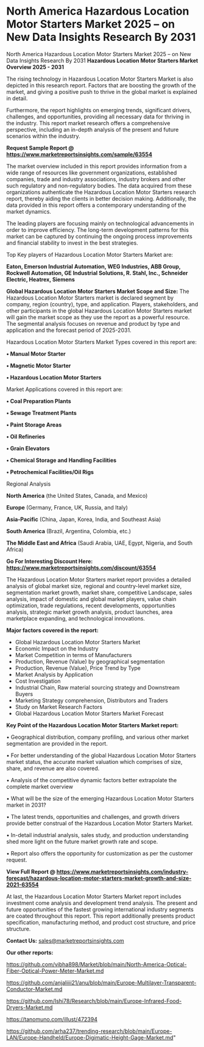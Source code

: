 # North America Hazardous Location Motor Starters Market 2025 – on New Data Insights Research By 2031
 North America Hazardous Location Motor Starters Market 2025 – on New Data Insights Research By 2031
<Strong> Hazardous Location Motor Starters Market Overview 2025 - 2031</strong>

The rising technology in Hazardous Location Motor Starters Market is also depicted in this research report. Factors that are boosting the growth of the market, and giving a positive push to thrive in the global market is explained in detail.

Furthermore, the report highlights on emerging trends, significant drivers, challenges, and opportunities, providing all necessary data for thriving in the industry. This report market research offers a comprehensive perspective, including an in-depth analysis of the present and future scenarios within the industry.

<strong>Request Sample Report @ <a href=https://www.marketreportsinsights.com/sample/63554>https://www.marketreportsinsights.com/sample/63554</a></strong>

The market overview included in this report provides information from a wide range of resources like government organizations, established companies, trade and industry associations, industry brokers and other such regulatory and non-regulatory bodies. The data acquired from these organizations authenticate the Hazardous Location Motor Starters research report, thereby aiding the clients in better decision making. Additionally, the data provided in this report offers a contemporary understanding of the market dynamics.

The leading players are focusing mainly on technological advancements in order to improve efficiency. The long-term development patterns for this market can be captured by continuing the ongoing process improvements and financial stability to invest in the best strategies.

Top Key players of Hazardous Location Motor Starters Market are:

<strong>Eaton, Emerson Industrial Automation, WEG Industries, ABB Group, Rockwell Automation, GE Industrial Solutions, R. Stahl, Inc., Schneider Electric, Heatrex, Siemens</strong>

<strong><b>Global Hazardous Location Motor Starters Market Scope and Size:</b></strong>
The Hazardous Location Motor Starters market is declared segment by company, region (country), type, and application. Players, stakeholders, and other participants in the global Hazardous Location Motor Starters market will gain the market scope as they use the report as a powerful resource. The segmental analysis focuses on revenue and product by type and application and the forecast period of 2025-2031.

Hazardous Location Motor Starters Market Types covered in this report are:

<strong>• Manual Motor Starter

• Magnetic Motor Starter

• Hazardous Location Motor Starters</strong>

Market Applications covered in this report are:

<strong>• Coal Preparation Plants

• Sewage Treatment Plants

• Paint Storage Areas

• Oil Refineries

• Grain Elevators

• Chemical Storage and Handling Facilities

• Petrochemical Facilities/Oil Rigs</strong> 

Regional Analysis

<strong>North America</strong> (the United States, Canada, and Mexico)

<strong>Europe</strong> (Germany, France, UK, Russia, and Italy)

<strong>Asia-Pacific</strong> (China, Japan, Korea, India, and Southeast Asia)

<strong>South America</strong> (Brazil, Argentina, Colombia, etc.)

<strong>The Middle East and Africa</strong> (Saudi Arabia, UAE, Egypt, Nigeria, and South Africa)

<strong>Go For Interesting Discount Here: <a href=https://www.marketreportsinsights.com/discount/63554>https://www.marketreportsinsights.com/discount/63554</a></strong>

The Hazardous Location Motor Starters market report provides a detailed analysis of global market size, regional and country-level market size, segmentation market growth, market share, competitive Landscape, sales analysis, impact of domestic and global market players, value chain optimization, trade regulations, recent developments, opportunities analysis, strategic market growth analysis, product launches, area marketplace expanding, and technological innovations.

<strong><b>Major factors covered in the report:</b></strong>
<ul>
  <li>Global Hazardous Location Motor Starters Market </li>
  <li>Economic Impact on the Industry</li>
  <li>Market Competition in terms of Manufacturers</li>
  <li>Production, Revenue (Value) by geographical segmentation</li>
  <li>Production, Revenue (Value), Price Trend by Type</li>
  <li>Market Analysis by Application</li>
  <li>Cost Investigation</li>
  <li>Industrial Chain, Raw material sourcing strategy and Downstream Buyers</li>
  <li>Marketing Strategy comprehension, Distributors and Traders</li>
  <li>Study on Market Research Factors</li>
  <li>Global Hazardous Location Motor Starters Market Forecast</li>
</ul>

<strong><b>Key Point of the Hazardous Location Motor Starters Market report:</b></strong>

• Geographical distribution, company profiling, and various other market segmentation are provided in the report.

• For better understanding of the global Hazardous Location Motor Starters market status, the accurate market valuation which comprises of size, share, and revenue are also covered.

• Analysis of the competitive dynamic factors better extrapolate the complete market overview

• What will be the size of the emerging Hazardous Location Motor Starters market in 2031?

• The latest trends, opportunities and challenges, and growth drivers provide better construal of the Hazardous Location Motor Starters Market.

• In-detail industrial analysis, sales study, and production understanding shed more light on the future market growth rate and scope.

• Report also offers the opportunity for customization as per the customer request.

<strong><b>View Full Report @ <a href=https://www.marketreportsinsights.com/industry-forecast/hazardous-location-motor-starters-market-growth-and-size-2021-63554>https://www.marketreportsinsights.com/industry-forecast/hazardous-location-motor-starters-market-growth-and-size-2021-63554</a></b></strong>


At last, the Hazardous Location Motor Starters Market report includes investment come analysis and development trend analysis. The present and future opportunities of the fastest growing international industry segments are coated throughout this report. This report additionally presents product specification, manufacturing method, and product cost structure, and price structure.

<strong>Contact Us:</strong>
sales@marketreportsinsights.com

<strong>Our other reports:</strong>

<a href=https://github.com/vibha898/Market/blob/main/North-America-Optical-Fiber-Optical-Power-Meter-Market.md>https://github.com/vibha898/Market/blob/main/North-America-Optical-Fiber-Optical-Power-Meter-Market.md</a>

<a href=https://github.com/anjaliiii21/anu/blob/main/Europe-Multilayer-Transparent-Conductor-Market.md>https://github.com/anjaliiii21/anu/blob/main/Europe-Multilayer-Transparent-Conductor-Market.md</a>

<a href=https://github.com/Ishi78/Research/blob/main/Europe-Infrared-Food-Dryers-Market.md>https://github.com/Ishi78/Research/blob/main/Europe-Infrared-Food-Dryers-Market.md</a>

<a href=https://tanomuno.com/illust/472394>https://tanomuno.com/illust/472394</a>

<a href=https://github.com/arha237/trending-research/blob/main/Europe-LAN/Europe-Handheld/Europe-Digimatic-Height-Gage-Market.md>https://github.com/arha237/trending-research/blob/main/Europe-LAN/Europe-Handheld/Europe-Digimatic-Height-Gage-Market.md</a>"

